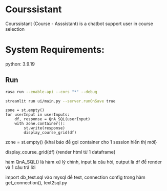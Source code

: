 # Courssistant
Courssistant (Course - Asssistant) is a chatbot support user in course selection

# System Requirements:

python: 3.9.19

## Run

```bash
rasa run --enable-api --cors "*" --debug
```

```bash
streamlit run ui/main.py --server.runOnSave true
```

```
zone = st.empty()
for userInput in userInputs:
    df, response = QnA_SQL(userInput)
    with zone.container():
        st.write(response)
        display_course_grid(df)        
```
zone = st.empty() {khai báo để gọi container cho 1 session hiển thị mới}

display_course_grid(df) {render html từ 1 dataframe}

hàm QnA_SQL() là hàm xử lý chính, input là câu hỏi, output là df để render và 1 câu trả lời

import db_test.sql vào mysql để test, connection config trong hàm get_connection(), text2sql.py